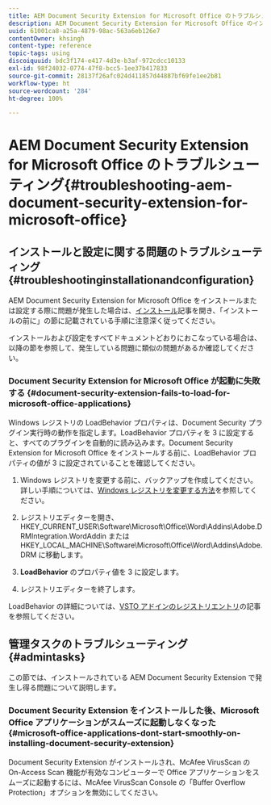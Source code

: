 ```yaml
---
title: AEM Document Security Extension for Microsoft Office のトラブルシューティング
description: AEM Document Security Extension for Microsoft Office のインストール、設定、使用に問題がある場合は、この記事に記載されている手順に従ってください。
uuid: 61001ca8-a25a-4879-98ac-563a6eb126e7
contentOwner: khsingh
content-type: reference
topic-tags: using
discoiquuid: bdc3f174-e417-4d3e-b3af-972cdcc10133
exl-id: 98f24032-0774-47f8-bcc5-1ee37b417833
source-git-commit: 28137f26afc024d411857d44887bf69fe1ee2b81
workflow-type: ht
source-wordcount: '284'
ht-degree: 100%

---
```


# AEM Document Security Extension for Microsoft Office のトラブルシューティング{#troubleshooting-aem-document-security-extension-for-microsoft-office}

## インストールと設定に関する問題のトラブルシューティング {#troubleshootinginstallationandconfiguration}

AEM Document Security Extension for Microsoft Office をインストールまたは設定する際に問題が発生した場合は、[インストール](installing-configuring-aemdsext.md)記事を開き、「インストールの前に」の節に記載されている手順に注意深く従ってください。

インストールおよび設定をすべてドキュメントどおりにおこなっている場合は、以降の節を参照して、発生している問題に類似の問題があるか確認してください。

### Document Security Extension for Microsoft Office が起動に失敗する {#document-security-extension-fails-to-load-for-microsoft-office-applications}

Windows レジストリの LoadBehavior プロパティは、Document Security プラグイン実行時の動作を指定します。LoadBehavior プロパティを 3 に設定すると、すべてのプラグインを自動的に読み込みます。Document Security Extension for Microsoft Office をインストールする前に、LoadBehavior プロパティの値が 3 に設定されていることを確認してください。

1. Windows レジストリを変更する前に、バックアップを作成してください。詳しい手順については、[Windows レジストリを変更する方法](https://support.microsoft.com/ja-jp/kb/136393)を参照してください。
1. レジストリエディターを開き、HKEY_CURRENT_USER\Software\Microsoft\Office\Word\Addins\Adobe.DRMIntegration.WordAddin または HKEY_LOCAL_MACHINE\Software\Microsoft\Office\Word\Addins\Adobe.DRM に移動します。
1. **LoadBehavior** のプロパティ値を 3 に設定します。

1. レジストリエディターを終了します。

LoadBehavior の詳細については、[VSTO アドインのレジストリエントリ](https://msdn.microsoft.com/ja-jp/library/bb386106.aspx#LoadBehavior)の記事を参照してください。

## 管理タスクのトラブルシューティング {#admintasks}

この節では、インストールされている AEM Document Security Extension で発生し得る問題について説明します。

### Document Security Extension をインストールした後、Microsoft Office アプリケーションがスムーズに起動しなくなった {#microsoft-office-applications-dont-start-smoothly-on-installing-document-security-extension}

Document Security Extension がインストールされ、McAfee VirusScan の On-Access Scan 機能が有効なコンピューターで Office アプリケーションをスムーズに起動するには、McAfee VirusScan Console の「Buffer Overflow Protection」オプションを無効にしてください。
